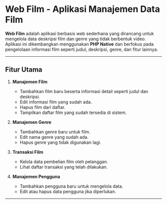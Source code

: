 # Web Film - Aplikasi Manajemen Data Film

**Web Film** adalah aplikasi berbasis web sederhana yang dirancang untuk mengelola data deskripsi film dan genre yang tidak berbentuk video. 
Aplikasi ini dikembangkan menggunakan **PHP Native** dan berfokus pada pengelolaan informasi film seperti judul, deskripsi, genre, dan fitur lainnya. 

---

## **Fitur Utama**
1. **Manajemen Film**
   - Tambahkan film baru beserta informasi detail seperti judul dan deskripsi.
   - Edit informasi film yang sudah ada.
   - Hapus film dari daftar.
   - Tampilkan daftar film yang sudah tersedia di sistem.

2. **Manajemen Genre**
   - Tambahkan genre baru untuk film.
   - Edit nama genre yang sudah ada.
   - Hapus genre yang tidak digunakan lagi.

3. **Transaksi Film**
   - Kelola data pembelian film oleh pelanggan.
   - Lihat daftar transaksi yang telah dilakukan.

4. **Manajemen Pengguna**
   - Tambahkan pengguna baru untuk mengelola data.
   - Edit atau hapus data pengguna jika diperlukan.

---
